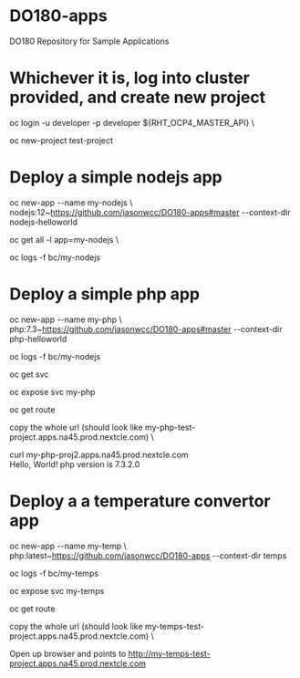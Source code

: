 # DO180-apps
DO180 Repository for Sample Applications 

# Whichever it is, log into cluster provided, and create new project
oc login -u developer -p developer ${RHT_OCP4_MASTER_API} \

oc new-project test-project 

# Deploy a simple nodejs app
oc new-app --name my-nodejs \\ \
nodejs:12~https://github.com/jasonwcc/DO180-apps#master --context-dir nodejs-helloworld

oc get all -l app=my-nodejs \

oc logs -f bc/my-nodejs 

# Deploy a simple php app
oc new-app --name my-php \\ \
php:7.3~https://github.com/jasonwcc/DO180-apps#master --context-dir php-helloworld

oc logs -f bc/my-nodejs 

oc get svc 

oc expose svc my-php 

oc get route 

copy the whole url 
(should look like my-php-test-project.apps.na45.prod.nextcle.com) \

curl my-php-proj2.apps.na45.prod.nextcle.com \
Hello, World! php version is 7.3.2.0

# Deploy a a temperature convertor app
oc new-app --name my-temp \\ \
php:latest~https://github.com/jasonwcc/DO180-apps --context-dir temps

oc logs -f bc/my-temps 

oc expose svc my-temps 

oc get route 

copy the whole url 
(should look like my-temps-test-project.apps.na45.prod.nextcle.com) \

Open up browser and points to http://my-temps-test-project.apps.na45.prod.nextcle.com
